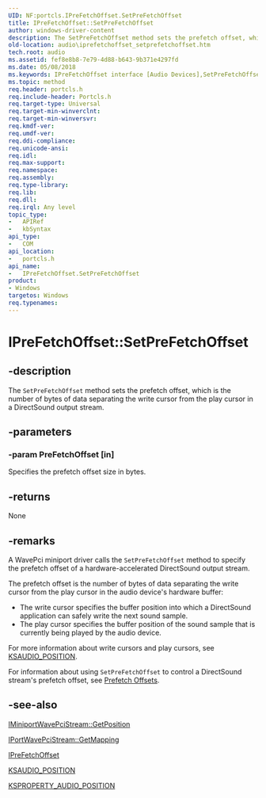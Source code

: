 ```yaml
---
UID: NF:portcls.IPreFetchOffset.SetPreFetchOffset
title: IPreFetchOffset::SetPreFetchOffset
author: windows-driver-content
description: The SetPreFetchOffset method sets the prefetch offset, which is the number of bytes of data separating the write cursor from the play cursor in a DirectSound output stream.
old-location: audio\iprefetchoffset_setprefetchoffset.htm
tech.root: audio
ms.assetid: fef8e8b8-7e79-4d88-b643-9b371e4297fd
ms.date: 05/08/2018
ms.keywords: IPreFetchOffset interface [Audio Devices],SetPreFetchOffset method, IPreFetchOffset.SetPreFetchOffset, IPreFetchOffset::SetPreFetchOffset, SetPreFetchOffset, SetPreFetchOffset method [Audio Devices], SetPreFetchOffset method [Audio Devices],IPreFetchOffset interface, audio.iprefetchoffset_setprefetchoffset, audmp-routines_7fb7bb20-d9e0-4022-9de4-1c5952bfccf8.xml, portcls/IPreFetchOffset::SetPreFetchOffset
ms.topic: method
req.header: portcls.h
req.include-header: Portcls.h
req.target-type: Universal
req.target-min-winverclnt: 
req.target-min-winversvr: 
req.kmdf-ver: 
req.umdf-ver: 
req.ddi-compliance: 
req.unicode-ansi: 
req.idl: 
req.max-support: 
req.namespace: 
req.assembly: 
req.type-library: 
req.lib: 
req.dll: 
req.irql: Any level
topic_type:
-	APIRef
-	kbSyntax
api_type:
-	COM
api_location:
-	portcls.h
api_name:
-	IPreFetchOffset.SetPreFetchOffset
product:
- Windows
targetos: Windows
req.typenames: 
---
```


# IPreFetchOffset::SetPreFetchOffset


## -description


The <code>SetPreFetchOffset</code> method sets the prefetch offset, which is the number of bytes of data separating the write cursor from the play cursor in a DirectSound output stream.


## -parameters




### -param PreFetchOffset [in]

Specifies the prefetch offset size in bytes.


## -returns



None




## -remarks



A WavePci miniport driver calls the <code>SetPreFetchOffset</code> method to specify the prefetch offset of a hardware-accelerated DirectSound output stream.

The prefetch offset is the number of bytes of data separating the write cursor from the play cursor in the audio device's hardware buffer:

<ul>
<li>
The write cursor specifies the buffer position into which a DirectSound application can safely write the next sound sample.

</li>
<li>
The play cursor specifies the buffer position of the sound sample that is currently being played by the audio device.

</li>
</ul>
For more information about write cursors and play cursors, see <a href="https://msdn.microsoft.com/library/windows/hardware/ff537091">KSAUDIO_POSITION</a>.

For information about using <code>SetPreFetchOffset</code> to control a DirectSound stream's prefetch offset, see <a href="https://msdn.microsoft.com/92a0163f-29b1-4e15-88ab-67e1097d015e">Prefetch Offsets</a>.




## -see-also




<a href="https://msdn.microsoft.com/library/windows/hardware/ff536727">IMiniportWavePciStream::GetPosition</a>



<a href="https://msdn.microsoft.com/library/windows/hardware/ff536909">IPortWavePciStream::GetMapping</a>



<a href="https://msdn.microsoft.com/library/windows/hardware/ff536951">IPreFetchOffset</a>



<a href="https://msdn.microsoft.com/library/windows/hardware/ff537091">KSAUDIO_POSITION</a>



<a href="https://msdn.microsoft.com/library/windows/hardware/ff537297">KSPROPERTY_AUDIO_POSITION</a>
 

 

